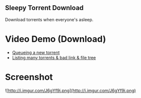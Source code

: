 Sleepy Torrent Download
---
Download torrents when everyone's asleep.

Video Demo (Download)
===
* [Queueing a new torrent](vid/newtorrent.mp4?raw=true)
* [Listing many torrents & bad link & file tree](vid/multintree.mp4?raw=true)

Screenshot
===
![http://i.imgur.com/J6gYf9i.png](http://i.imgur.com/J6gYf9i.png)
